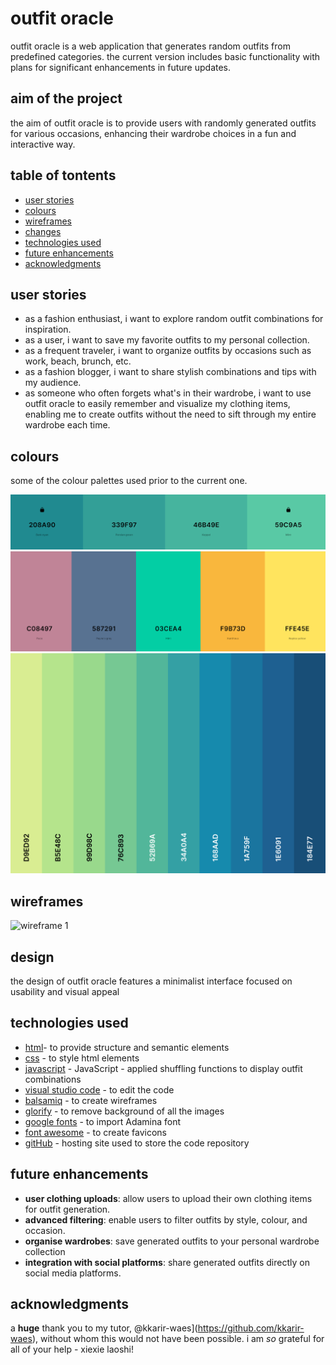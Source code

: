 # outfit oracle

outfit oracle is a web application that generates random outfits from predefined categories. the current version includes basic functionality with plans for significant enhancements in future updates.


## aim of the project

the aim of outfit oracle is to provide users with randomly generated outfits for various occasions, enhancing their wardrobe choices in a fun and interactive way. 


## table of tontents

- [user stories](#user-stories)
- [colours](#colours)
- [wireframes](#wireframes)
- [changes](#changes)
- [technologies used](#technologies-used)
- [future enhancements](#future-enhancements)
- [acknowledgments](#acknowledgments)


## user stories

- as a fashion enthusiast, i want to explore random outfit combinations for inspiration.
- as a user, i want to save my favorite outfits to my personal collection.
- as a frequent traveler, i want to organize outfits by occasions such as work, beach, brunch, etc.
- as a fashion blogger, i want to share stylish combinations and tips with my audience.
- as someone who often forgets what's in their wardrobe, i want to use outfit oracle to easily remember and visualize my clothing items, enabling me to create outfits without the need to sift through my entire wardrobe each time.


## colours

some of the colour palettes used prior to the current one. 

![colour palette 1](readme/coolors.png)
![colour palette 3](readme/coolors3.png)
![colour palette 2](readme/coolors2.png)



## wireframes

![wireframe 1](link-to-wireframes-image)

## design 

the design of outfit oracle features a minimalist interface focused on usability and visual appeal

## technologies used

- [html](https://web.dev/learn/html/overview/)- to provide structure and semantic elements 
- [css](https://developer.mozilla.org/en-US/docs/Web/CSS) - to style html elements
- [javascript](https://www.javascript.com) - JavaScript - applied shuffling functions to display outfit combinations
- [visual studio code](https://code.visualstudio.com/) - to edit the code
- [balsamiq](https://balsamiq.com/) - to create wireframes
- [glorify](https://glorify.com/) - to remove background of all the images
- [google fonts](https://fonts.google.com/) - to import Adamina font
- [font awesome](https://fontawesome.com/) - to create favicons
- [gitHub](https://github.com/) - hosting site used to store the code repository


## future enhancements

- **user clothing uploads**: allow users to upload their own clothing items for outfit generation.
- **advanced filtering**: enable users to filter outfits by style, colour, and occasion.
- **organise wardrobes**: save generated outfits to your personal wardrobe collection
- **integration with social platforms**: share generated outfits directly on social media platforms.


## acknowledgments

a **huge** thank you to my tutor, @kkarir-waes](https://github.com/kkarir-waes), without whom this would not have been possible.
i am *so* grateful for all of your help - xiexie laoshi!

